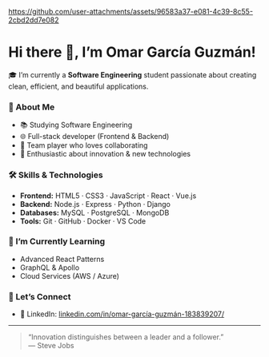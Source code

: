 https://github.com/user-attachments/assets/96583a37-e081-4c39-8c55-2cbd2dd7e082

# Hi there 👋, I’m Omar García Guzmán!

🎓 I’m currently a **Software Engineering** student passionate about creating clean, efficient, and beautiful applications.

### 💼 About Me
- 📚 Studying Software Engineering
- 🌐 Full-stack developer (Frontend & Backend)
- 🤝 Team player who loves collaborating
- 🚀 Enthusiastic about innovation & new technologies

### 🛠️ Skills & Technologies
- **Frontend:** HTML5 · CSS3 · JavaScript · React · Vue.js
- **Backend:** Node.js · Express · Python · Django
- **Databases:** MySQL · PostgreSQL · MongoDB
- **Tools:** Git · GitHub · Docker · VS Code

### 🌱 I’m Currently Learning
- Advanced React Patterns
- GraphQL & Apollo
- Cloud Services (AWS / Azure)

### 🤝 Let’s Connect
- 🔗 LinkedIn: [linkedin.com/in/omar-garcía-guzmán-183839207/](https://www.linkedin.com/in/omar-garc%C3%ADa-guzm%C3%A1n-183839207/)
---

> “Innovation distinguishes between a leader and a follower.”  
> — Steve Jobs
